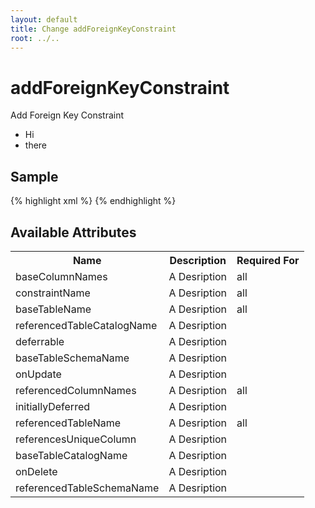 ```yaml
---
layout: default
title: Change addForeignKeyConstraint
root: ../..
---
```


# addForeignKeyConstraint #

Add Foreign Key Constraint

* Hi
* there

## Sample ##

{% highlight xml %}
<addForeignKeyConstraint baseColumnNames="A String" baseTableCatalogName="A String" baseTableName="A String" baseTableSchemaName="A String" constraintName="A String" deferrable="true" initiallyDeferred="true" onDelete="A String" onUpdate="A String" referencedColumnNames="A String" referencedTableCatalogName="A String" referencedTableName="A String" referencedTableSchemaName="A String" referencesUniqueColumn="true"></addForeignKeyConstraint>
{% endhighlight %}

## Available Attributes ##

<table>
<tr><th>Name</th><th>Description</th><th>Required For</th></tr>
<tr><td>baseColumnNames</td><td>A Desription</td><td>all</td></tr>
<tr><td>constraintName</td><td>A Desription</td><td>all</td></tr>
<tr><td>baseTableName</td><td>A Desription</td><td>all</td></tr>
<tr><td>referencedTableCatalogName</td><td>A Desription</td><td></td></tr>
<tr><td>deferrable</td><td>A Desription</td><td></td></tr>
<tr><td>baseTableSchemaName</td><td>A Desription</td><td></td></tr>
<tr><td>onUpdate</td><td>A Desription</td><td></td></tr>
<tr><td>referencedColumnNames</td><td>A Desription</td><td>all</td></tr>
<tr><td>initiallyDeferred</td><td>A Desription</td><td></td></tr>
<tr><td>referencedTableName</td><td>A Desription</td><td>all</td></tr>
<tr><td>referencesUniqueColumn</td><td>A Desription</td><td></td></tr>
<tr><td>baseTableCatalogName</td><td>A Desription</td><td></td></tr>
<tr><td>onDelete</td><td>A Desription</td><td></td></tr>
<tr><td>referencedTableSchemaName</td><td>A Desription</td><td></td></tr>
</table>
